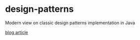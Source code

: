 # design-patterns
Modern view on classic design patterns implementation in Java

[blog article](http://javaday.org.ua/modern-view-of-design-patterns-in-java/)
